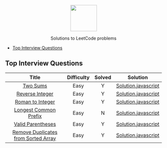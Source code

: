 <p align="center">
    <a href="https://leetcode.com/wmemorgan/">
        <img height=85 src="https://upload.wikimedia.org/wikipedia/commons/0/0a/LeetCode_Logo_black_with_text.svg">
    </a>
    <p align="center">Solutions to LeetCode problems</p>
</p>

- [Top Interview Questions](#top-interview-questions)

## Top Interview Questions

| Title | Difficulty | Solved | Solution |
| :---: | :--------: | :------: |  :------: |
| [Two Sums](https://leetcode.com/problems/two-sum) | Easy | Y | [Solution.javascript](https://github.com/wmemorgan/LeetCode_solutions/blob/master/twoSums.js) |
| [Reverse Integer](https://leetcode.com/problems/reverse-integer/) | Easy | Y | [Solution.javascript](https://github.com/wmemorgan/LeetCode_solutions/blob/master/reverseInteger.js) |
| [Roman to Integer](https://leetcode.com/problems/roman-to-integer/) | Easy | Y | [Solution.javascript](https://github.com/wmemorgan/LeetCode_solutions/blob/master/romanToInteger.js) |
| [Longest Common Prefix](https://leetcode.com/problems/longest-common-prefix/) | Easy | N | [Solution.javascript](https://github.com/wmemorgan/LeetCode_solutions/blob/master/longestCommonPrefix.js) |
| [Valid Parentheses](https://leetcode.com/problems/valid-parentheses/) | Easy | Y | [Solution.javascript](https://github.com/wmemorgan/LeetCode_solutions/blob/master/validParentheses.js) |
| [Remove Duplicates from Sorted Array](https://leetcode.com/problems/remove-duplicates-from-sorted-array/) | Easy | Y | [Solution.javascript](https://github.com/wmemorgan/LeetCode_solutions/blob/master/removeDuplicateSortedArray.js) |
